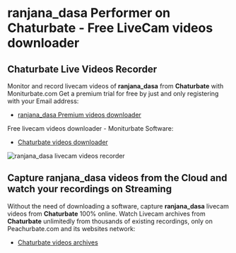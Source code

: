 # ranjana_dasa Performer on Chaturbate - Free LiveCam videos downloader

## Chaturbate Live Videos Recorder

Monitor and record livecam videos of **ranjana_dasa** from **Chaturbate** with Moniturbate.com
Get a premium trial for free by just and only registering with your Email address:
* [ranjana_dasa Premium videos downloader](https://moniturbate.com/request-demo-licence-key.html)

Free livecam videos downloader - Moniturbate Software:
* [Chaturbate videos downloader](https://moniturbate.com/moniturbate-download-software.html)

![ranjana_dasa livecam videos recorder](https://peachurnet.com/templates/moniturbate-software.png)


## Capture ranjana_dasa videos from the Cloud and watch your recordings on Streaming

Without the need of downloading a software, capture **ranjana_dasa** livecam videos from **Chaturbate** 100% online.
Watch Livecam archives from **Chaturbate** unlimitedly from thousands of existing recordings, only on Peachurbate.com and its websites network:
* [Chaturbate videos archives](https://peachurnet.com/)